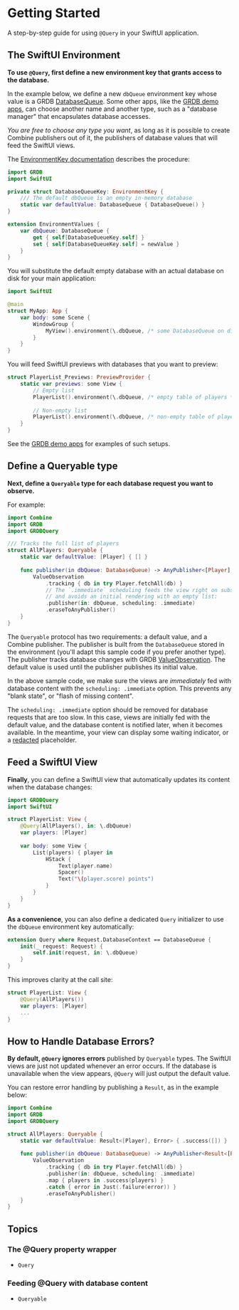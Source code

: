 # Getting Started

A step-by-step guide for using `@Query` in your SwiftUI application. 

## The SwiftUI Environment

**To use `@Query`, first define a new environment key that grants access to the database.**

In the example below, we define a new `dbQueue` environment key whose value is a GRDB [DatabaseQueue]. Some other apps, like the [GRDB demo apps], can choose another name and another type, such as a "database manager" that encapsulates database accesses.

*You are free to choose any type you want*, as long as it is possible to create Combine publishers out of it, the publishers of database values that will feed the SwiftUI views.

The [EnvironmentKey documentation](https://developer.apple.com/documentation/swiftui/environmentkey) describes the procedure:

```swift
import GRDB
import SwiftUI

private struct DatabaseQueueKey: EnvironmentKey {
    /// The default dbQueue is an empty in-memory database
    static var defaultValue: DatabaseQueue { DatabaseQueue() }
}

extension EnvironmentValues {
    var dbQueue: DatabaseQueue {
        get { self[DatabaseQueueKey.self] }
        set { self[DatabaseQueueKey.self] = newValue }
    }
}
```

You will substitute the default empty database with an actual database on disk for your main application:

```swift
import SwiftUI

@main
struct MyApp: App {
    var body: some Scene {
        WindowGroup {
            MyView().environment(\.dbQueue, /* some DatabaseQueue on disk */)
        }
    }
}
```

You will feed SwiftUI previews with databases that you want to preview:

```swift
struct PlayerList_Previews: PreviewProvider {
    static var previews: some View {
        // Empty list
        PlayerList().environment(\.dbQueue, /* empty table of players */)
        
        // Non-empty list
        PlayerList().environment(\.dbQueue, /* non-empty table of players */)
    }
}
```

See the [GRDB demo apps] for examples of such setups.

## Define a Queryable type

**Next, define a ``Queryable`` type for each database request you want to observe.**

For example:

```swift
import Combine
import GRDB
import GRDBQuery

/// Tracks the full list of players
struct AllPlayers: Queryable {
    static var defaultValue: [Player] { [] }
    
    func publisher(in dbQueue: DatabaseQueue) -> AnyPublisher<[Player], Error> {
        ValueObservation
            .tracking { db in try Player.fetchAll(db) }
            // The `.immediate` scheduling feeds the view right on subscription,
            // and avoids an initial rendering with an empty list:
            .publisher(in: dbQueue, scheduling: .immediate)
            .eraseToAnyPublisher()
    }
}
```

The ``Queryable`` protocol has two requirements: a default value, and a Combine publisher. The publisher is built from the `DatabaseQueue` stored in the environment (you'll adapt this sample code if you prefer another type). The publisher tracks database changes with GRDB [ValueObservation]. The default value is used until the publisher publishes its initial value.

In the above sample code, we make sure the views are *immediately* fed with database content with the `scheduling: .immediate` option. This prevents any "blank state", or "flash of missing content".

The `scheduling: .immediate` option should be removed for database requests that are too slow. In this case, views are initially fed with the default value, and the database content is notified later, when it becomes available. In the meantime, your view can display some waiting indicator, or a [redacted](https://developer.apple.com/documentation/swiftui/view/redacted(reason:)) placeholder. 

## Feed a SwiftUI View

**Finally**, you can define a SwiftUI view that automatically updates its content when the database changes:

```swift
import GRDBQuery
import SwiftUI

struct PlayerList: View {
    @Query(AllPlayers(), in: \.dbQueue)
    var players: [Player]
    
    var body: some View {
        List(players) { player in
            HStack {
                Text(player.name)
                Spacer()
                Text("\(player.score) points")
            }
        }
    }
}
```

**As a convenience**, you can also define a dedicated `Query` initializer to use the `dbQueue` environment key automatically:

```swift
extension Query where Request.DatabaseContext == DatabaseQueue {
    init(_ request: Request) {
        self.init(request, in: \.dbQueue)
    }
}
```

This improves clarity at the call site:

```swift
struct PlayerList: View {
    @Query(AllPlayers())
    var players: [Player]
    ...
}
```

## How to Handle Database Errors?

**By default, `@Query` ignores errors** published by `Queryable` types. The SwiftUI views are just not updated whenever an error occurs. If the database is unavailable when the view appears, `@Query` will just output the default value.

You can restore error handling by publishing a `Result`, as in the example below: 

```swift
import Combine
import GRDB
import GRDBQuery

struct AllPlayers: Queryable {
    static var defaultValue: Result<[Player], Error> { .success([]) }
    
    func publisher(in dbQueue: DatabaseQueue) -> AnyPublisher<Result<[Player], Error>, Never> {
        ValueObservation
            .tracking { db in try Player.fetchAll(db) }
            .publisher(in: dbQueue, scheduling: .immediate)
            .map { players in .success(players) }
            .catch { error in Just(.failure(error)) }
            .eraseToAnyPublisher()
    }
}
```

## Topics

### The @Query property wrapper

- ``Query``

### Feeding @Query with database content

- ``Queryable``

[DatabaseQueue]: https://github.com/groue/GRDB.swift/blob/master/README.md#database-queues
[ValueObservation]: https://github.com/groue/GRDB.swift/blob/master/README.md#valueobservation
[GRDB demo apps]: https://github.com/groue/GRDB.swift/tree/master/Documentation/DemoApps
